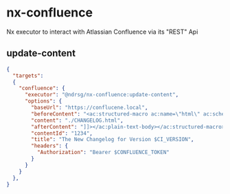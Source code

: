# nx-confluence

Nx executor to interact with Atlassian Confluence via its "REST" Api

## update-content
```json
{ 
  "targets": 
  {
    "confluence": {
      "executor": "@ndrsg/nx-confluence:update-content",
      "options": {
        "baseUrl": "https://conflucene.local",
        "beforeContent": "<ac:structured-macro ac:name=\"html\" ac:schema-version=\"1\" ac:macro-id=\"...\"><ac:plain-text-body><![CDATA[",
        "content": "./CHANGELOG.html",
        "afterContent": "]]></ac:plain-text-body></ac:structured-macro>",
        "contentId": "1234",
        "title": "The New Changelog for Version $CI_VERSION",
        "headers": {
          "Authorization": "Bearer $CONFLUENCE_TOKEN"
        }
      }
    }
  },
}
```
